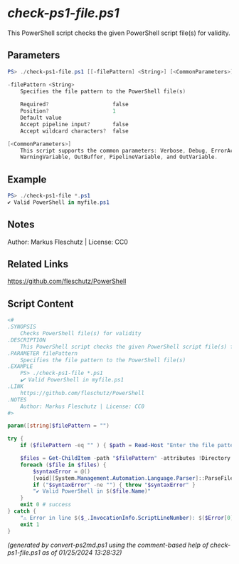 *check-ps1-file.ps1*
================

This PowerShell script checks the given PowerShell script file(s) for validity.

Parameters
----------
```powershell
PS> ./check-ps1-file.ps1 [[-filePattern] <String>] [<CommonParameters>]

-filePattern <String>
    Specifies the file pattern to the PowerShell file(s)
    
    Required?                    false
    Position?                    1
    Default value                
    Accept pipeline input?       false
    Accept wildcard characters?  false

[<CommonParameters>]
    This script supports the common parameters: Verbose, Debug, ErrorAction, ErrorVariable, WarningAction, 
    WarningVariable, OutBuffer, PipelineVariable, and OutVariable.
```

Example
-------
```powershell
PS> ./check-ps1-file *.ps1
✔️ Valid PowerShell in myfile.ps1

```

Notes
-----
Author: Markus Fleschutz | License: CC0

Related Links
-------------
https://github.com/fleschutz/PowerShell

Script Content
--------------
```powershell
<#
.SYNOPSIS
	Checks PowerShell file(s) for validity
.DESCRIPTION
	This PowerShell script checks the given PowerShell script file(s) for validity.
.PARAMETER filePattern
	Specifies the file pattern to the PowerShell file(s)
.EXAMPLE
	PS> ./check-ps1-file *.ps1
	✔️ Valid PowerShell in myfile.ps1
.LINK
	https://github.com/fleschutz/PowerShell
.NOTES
	Author: Markus Fleschutz | License: CC0
#>

param([string]$filePattern = "")

try {
	if ($filePattern -eq "" ) { $path = Read-Host "Enter the file pattern to the PowerShell file(s)" }

	$files = Get-ChildItem -path "$filePattern" -attributes !Directory
	foreach ($file in $files) {
		$syntaxError = @()
		[void][System.Management.Automation.Language.Parser]::ParseFile($file, [ref]$null, [ref]$syntaxError)
		if ("$syntaxError" -ne "") { throw "$syntaxError" }
		"✔️ Valid PowerShell in $($file.Name)"
	}
	exit 0 # success
} catch {
	"⚠️ Error in line $($_.InvocationInfo.ScriptLineNumber): $($Error[0])"
	exit 1
}
```

*(generated by convert-ps2md.ps1 using the comment-based help of check-ps1-file.ps1 as of 01/25/2024 13:28:32)*
